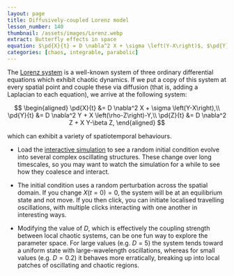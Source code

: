 ```yaml
---
layout: page
title: Diffusively-coupled Lorenz model
lesson_number: 140
thumbnail: /assets/images/Lorenz.webp
extract: Butterfly effects in space
equation: $\pd{X}{t} = D \nabla^2 X + \sigma \left(Y-X\right)$, $\pd{Y}{t} = D \nabla^2 Y + X \left(\rho-Z\right)-Y$, $\pd{Z}{t} = D \nabla^2 Z + X Y-\beta Z$
categories: [chaos, integrable, parabolic]
---
```


The [Lorenz system](https://en.wikipedia.org/wiki/Lorenz_system) is a well-known system of three ordinary differential equations which exhibit chaotic dynamics. If we put a copy of this system at every spatial point and couple these via diffusion (that is, adding a Laplacian to each equation), we arrive at the following system:

$$
\begin{aligned}
    \pd{X}{t} &= D \nabla^2 X + \sigma \left(Y-X\right),\\
    \pd{Y}{t} &= D \nabla^2 Y + X \left(\rho-Z\right)-Y,\\
    \pd{Z}{t} &= D \nabla^2 Z + X Y-\beta Z,
    \end{aligned}
$$

which can exhibit a variety of spatiotemporal behaviours.

* Load the [interactive simulation](/sim/?preset=Lorenz) to see a random initial condition evolve into several complex oscillating structures. These change over long timescales, so you may want to watch the simulation for a while to see how they coalesce and interact.

* The initial condition uses a random perturbation across the spatial domain. If you change $X(t=0)=0$, the system will be at an equilibrium state and not move. If you then click, you can initiate localised travelling oscillations, with multiple clicks interacting with one another in interesting ways.

* Modifying the value of $D$, which is effectively the coupling strength between local chaotic systems, can be one fun way to explore the parameter space. For large values (e.g. $D=5$) the system tends toward a uniform state with large-wavelength  oscillations, whereas for small values (e.g. $D=0.2$) it behaves more erratically, breaking up into local patches of oscillating and chaotic regions.

